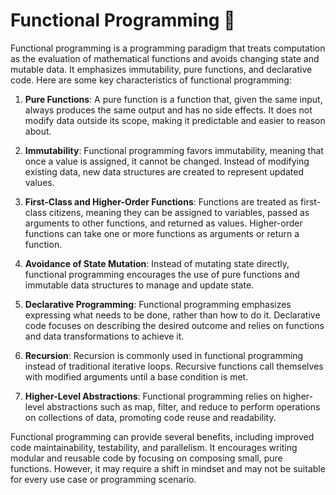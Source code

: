 
  # Functional Programming 📝  
  Functional programming is a programming paradigm that treats computation as the evaluation of mathematical functions and avoids changing state and mutable data. It emphasizes immutability, pure functions, and declarative code. Here are some key characteristics of functional programming:

1. **Pure Functions**: A pure function is a function that, given the same input, always produces the same output and has no side effects. It does not modify data outside its scope, making it predictable and easier to reason about.

2. **Immutability**: Functional programming favors immutability, meaning that once a value is assigned, it cannot be changed. Instead of modifying existing data, new data structures are created to represent updated values.

3. **First-Class and Higher-Order Functions**: Functions are treated as first-class citizens, meaning they can be assigned to variables, passed as arguments to other functions, and returned as values. Higher-order functions can take one or more functions as arguments or return a function.

4. **Avoidance of State Mutation**: Instead of mutating state directly, functional programming encourages the use of pure functions and immutable data structures to manage and update state.

5. **Declarative Programming**: Functional programming emphasizes expressing what needs to be done, rather than how to do it. Declarative code focuses on describing the desired outcome and relies on functions and data transformations to achieve it.

6. **Recursion**: Recursion is commonly used in functional programming instead of traditional iterative loops. Recursive functions call themselves with modified arguments until a base condition is met.

7. **Higher-Level Abstractions**: Functional programming relies on higher-level abstractions such as map, filter, and reduce to perform operations on collections of data, promoting code reuse and readability.

Functional programming can provide several benefits, including improved code maintainability, testability, and parallelism. It encourages writing modular and reusable code by focusing on composing small, pure functions. However, it may require a shift in mindset and may not be suitable for every use case or programming scenario.
